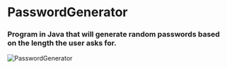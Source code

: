 # PasswordGenerator

### Program in Java that will generate random passwords based on the length the user asks for.


![PasswordGenerator](https://user-images.githubusercontent.com/85533331/227434617-21c53018-ca37-49a5-83e1-4ebd81a23887.jpg)
